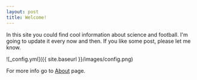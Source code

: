 ```yaml
---
layout: post
title: Welcome!
---
```


In this site you could find cool information about science and football. I'm going to  update it every now and then. If you like some post, please let me know.

![_config.yml]({{ site.baseurl }}/images/config.png)

For more info go to [About](https://fbh99.github.io/about/) page.
